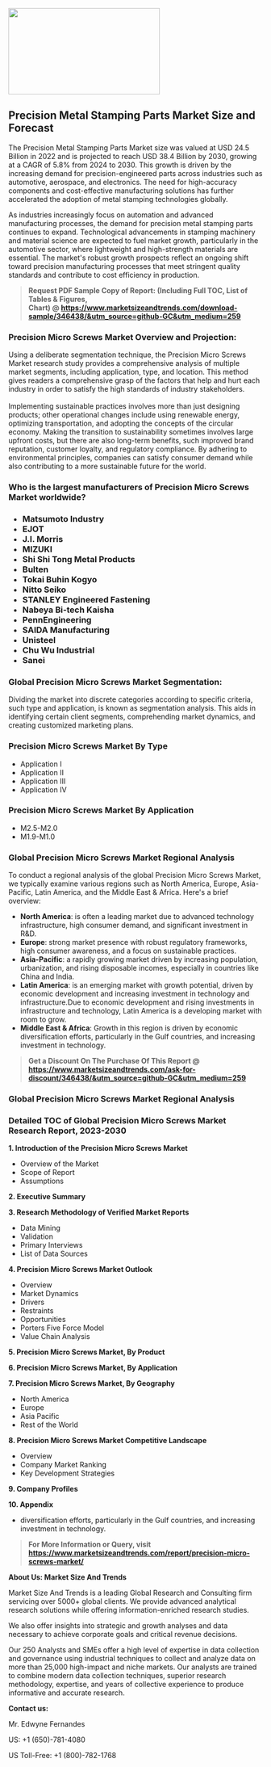<p><img class="alignnone size-medium wp-image-20088" src="https://ffe5etoiles.com/wp-content/uploads/2024/12/MST1-300x171.png" alt="" width="300" height="171" /></p><h2>Precision Metal Stamping Parts Market Size and Forecast</h2><p>The Precision Metal Stamping Parts Market size was valued at USD 24.5 Billion in 2022 and is projected to reach USD 38.4 Billion by 2030, growing at a CAGR of 5.8% from 2024 to 2030. This growth is driven by the increasing demand for precision-engineered parts across industries such as automotive, aerospace, and electronics. The need for high-accuracy components and cost-effective manufacturing solutions has further accelerated the adoption of metal stamping technologies globally.</p><p>As industries increasingly focus on automation and advanced manufacturing processes, the demand for precision metal stamping parts continues to expand. Technological advancements in stamping machinery and material science are expected to fuel market growth, particularly in the automotive sector, where lightweight and high-strength materials are essential. The market's robust growth prospects reflect an ongoing shift toward precision manufacturing processes that meet stringent quality standards and contribute to cost efficiency in production.</p></p><blockquote id="" class=""><strong>Request PDF Sample Copy of Report: (Including Full TOC, List of Tables &amp; Figures, Chart)&nbsp;@&nbsp;<strong><a href="https://www.marketsizeandtrends.com/download-sample/346438/&utm_source=github-GC&utm_medium=259" target="_blank">https://www.marketsizeandtrends.com/download-sample/346438/&utm_source=github-GC&utm_medium=259</a></strong></strong></blockquote><h3 id="" class="">Precision Micro Screws Market&nbsp;Overview and Projection:</h3><p id="" class="">Using a deliberate segmentation technique, the Precision Micro Screws Market research study provides a comprehensive analysis of multiple market segments, including application, type, and location. This method gives readers a comprehensive grasp of the factors that help and hurt each industry in order to satisfy the high standards of industry stakeholders. <br /> <br />Implementing sustainable practices involves more than just designing products; other operational changes include using renewable energy, optimizing transportation, and adopting the concepts of the circular economy. Making the transition to sustainability sometimes involves large upfront costs, but there are also long-term benefits, such improved brand reputation, customer loyalty, and regulatory compliance. By adhering to environmental principles, companies can satisfy consumer demand while also contributing to a more sustainable future for the world.</p><h3 id="" class="">Who is the largest manufacturers of&nbsp;Precision Micro Screws Market worldwide?</h3><h3 class=""><p><ul><li>Matsumoto Industry </li><li> EJOT </li><li> J.I. Morris </li><li> MIZUKI </li><li> Shi Shi Tong Metal Products </li><li> Bulten </li><li> Tokai Buhin Kogyo </li><li> Nitto Seiko </li><li> STANLEY Engineered Fastening </li><li> Nabeya Bi-tech Kaisha </li><li> PennEngineering </li><li> SAIDA Manufacturing </li><li> Unisteel </li><li> Chu Wu Industrial </li><li> Sanei</li></ul></p></h3><h3 id="" class="">Global&nbsp;Precision Micro Screws Market Segmentation:</h3><p id="" class="">Dividing the market into discrete categories according to specific criteria, such type and application, is known as segmentation analysis. This aids in identifying certain client segments, comprehending market dynamics, and creating customized marketing plans.</p><h3 id="" class="">Precision Micro Screws Market&nbsp;By Type</h3><p><p><ul><li>Application I</li><li> Application II</li><li> Application III</li><li> Application IV</p></li></ul></p></p><h3 id="" class="">Precision Micro Screws Market&nbsp;By Application</h3><p class=""><p><ul><li>M2.5-M2.0</li><li> M1.9-M1.0</li></ul></p></p><h3 id="" class="">Global Precision Micro Screws Market Regional Analysis</h3><p id="" class="">To conduct a regional analysis of the global Precision Micro Screws Market, we typically examine various regions such as North America, Europe, Asia-Pacific, Latin America, and the Middle East &amp; Africa. Here's a brief overview:</p><ul><li><strong>North America</strong>: is often a leading market due to advanced technology infrastructure, high consumer demand, and significant investment in R&amp;D.</li><li><strong>Europe</strong>: strong market presence with robust regulatory frameworks, high consumer awareness, and a focus on sustainable practices.</li><li><strong>Asia-Pacific</strong>: a rapidly growing market driven by increasing population, urbanization, and rising disposable incomes, especially in countries like China and India.</li><li><strong>Latin America</strong>: is an emerging market with growth potential, driven by economic development and increasing investment in technology and infrastructure.Due to economic development and rising investments in infrastructure and technology, Latin America is a developing market with room to grow.</li><li><strong>Middle East &amp; Africa</strong>: Growth in this region is driven by economic diversification efforts, particularly in the Gulf countries, and increasing investment in technology.</li></ul><blockquote id="" class=""><strong>Get a Discount On The Purchase Of This Report @ <strong><a href="https://www.marketsizeandtrends.com/ask-for-discount/346438/&utm_source=github-GC&utm_medium=259" target="_blank">https://www.marketsizeandtrends.com/ask-for-discount/346438/&utm_source=github-GC&utm_medium=259</a></strong></strong></blockquote><h3 id="" class="">Global Precision Micro Screws Market Regional Analysis</h3><h3 id="" class="">Detailed TOC of Global Precision Micro Screws Market Research Report, 2023-2030</h3><p id="" class=""><strong>1. Introduction of the Precision Micro Screws Market</strong></p><ul><li>Overview of the Market</li><li>Scope of Report</li><li>Assumptions</li></ul><p id="" class=""><strong>2. Executive Summary</strong></p><p id="" class=""><strong>3. Research Methodology of Verified Market Reports</strong></p><ul><li>Data Mining</li><li>Validation</li><li>Primary Interviews</li><li>List of Data Sources</li></ul><p id="" class=""><strong>4. Precision Micro Screws Market Outlook</strong></p><ul><li>Overview</li><li>Market Dynamics</li><li>Drivers</li><li>Restraints</li><li>Opportunities</li><li>Porters Five Force Model</li><li>Value Chain Analysis</li></ul><p id="" class=""><strong>5. Precision Micro Screws Market, By Product</strong></p><p id="" class=""><strong>6. Precision Micro Screws Market, By Application</strong></p><p id="" class=""><strong>7. Precision Micro Screws Market, By Geography</strong></p><ul><li>North America</li><li>Europe</li><li>Asia Pacific</li><li>Rest of the World</li></ul><p id="" class=""><strong>8. Precision Micro Screws Market Competitive Landscape</strong></p><ul><li>Overview</li><li>Company Market Ranking</li><li>Key Development Strategies</li></ul><p id="" class=""><strong>9. Company Profiles</strong></p><p id="" class=""><strong>10. Appendix</strong></p><ul><li>diversification efforts, particularly in the Gulf countries, and increasing investment in technology.</li></ul><blockquote id="" class=""><strong>For More Information or Query, visit <strong><strong><a href="https://www.marketsizeandtrends.com/report/precision-micro-screws-market/" target="_blank">https://www.marketsizeandtrends.com/report/precision-micro-screws-market/</a></strong></strong></strong></blockquote><p id="" class=""><strong>About Us: Market Size And Trends</strong></p><p id="" class="">Market Size And Trends is a leading Global Research and Consulting firm servicing over 5000+ global clients. We provide advanced analytical research solutions while offering information-enriched research studies.</p><p id="" class="">We also offer insights into strategic and growth analyses and data necessary to achieve corporate goals and critical revenue decisions.</p><p id="" class="">Our 250 Analysts and SMEs offer a high level of expertise in data collection and governance using industrial techniques to collect and analyze data on more than 25,000 high-impact and niche markets. Our analysts are trained to combine modern data collection techniques, superior research methodology, expertise, and years of collective experience to produce informative and accurate research.</p><p id="" class=""><strong>Contact us:</strong></p><p id="" class="">Mr. Edwyne Fernandes</p><p id="" class="">US: +1 (650)-781-4080</p><p id="" class="">US Toll-Free: +1 (800)-782-1768</p>
